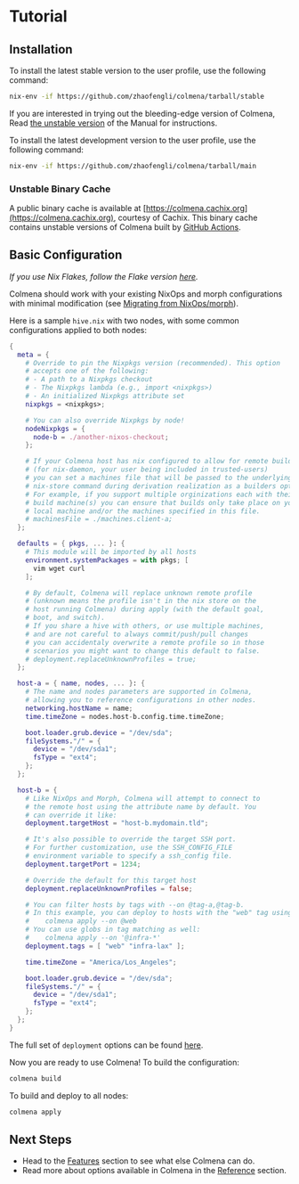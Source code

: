 # Tutorial

## Installation

<!-- STABLE_BEGIN -->

To install the latest stable version to the user profile, use the following command:

```bash
nix-env -if https://github.com/zhaofengli/colmena/tarball/stable
```

If you are interested in trying out the bleeding-edge version of Colmena, Read [the unstable version](https://zhaofengli.github.io/colmena/unstable) of the Manual for instructions.
<!-- STABLE_END -->

<!-- UNSTABLE_BEGIN -->
<!-- To install the latest stable version, read [the corresponding Manual](https://zhaofengli.github.io/colmena/stable) for instructions. -->

To install the latest development version to the user profile, use the following command:

```bash
nix-env -if https://github.com/zhaofengli/colmena/tarball/main
```

### Unstable Binary Cache

A public binary cache is available at [https://colmena.cachix.org](https://colmena.cachix.org), courtesy of Cachix.
This binary cache contains unstable versions of Colmena built by [GitHub Actions](https://github.com/zhaofengli/colmena/actions).
<!-- UNSTABLE_END -->

## Basic Configuration

*If you use Nix Flakes, follow the Flake version [here](flakes.md).*

Colmena should work with your existing NixOps and morph configurations with minimal modification (see [Migrating from NixOps/morph](migration.md)).

Here is a sample `hive.nix` with two nodes, with some common configurations applied to both nodes:

```nix
{
  meta = {
    # Override to pin the Nixpkgs version (recommended). This option
    # accepts one of the following:
    # - A path to a Nixpkgs checkout
    # - The Nixpkgs lambda (e.g., import <nixpkgs>)
    # - An initialized Nixpkgs attribute set
    nixpkgs = <nixpkgs>;

    # You can also override Nixpkgs by node!
    nodeNixpkgs = {
      node-b = ./another-nixos-checkout;
    };

    # If your Colmena host has nix configured to allow for remote builds
    # (for nix-daemon, your user being included in trusted-users)
    # you can set a machines file that will be passed to the underlying
    # nix-store command during derivation realization as a builders option.
    # For example, if you support multiple orginizations each with their own
    # build machine(s) you can ensure that builds only take place on your
    # local machine and/or the machines specified in this file.
    # machinesFile = ./machines.client-a;
  };

  defaults = { pkgs, ... }: {
    # This module will be imported by all hosts
    environment.systemPackages = with pkgs; [
      vim wget curl
    ];

    # By default, Colmena will replace unknown remote profile
    # (unknown means the profile isn't in the nix store on the
    # host running Colmena) during apply (with the default goal,
    # boot, and switch).
    # If you share a hive with others, or use multiple machines,
    # and are not careful to always commit/push/pull changes
    # you can accidentaly overwrite a remote profile so in those
    # scenarios you might want to change this default to false. 
    # deployment.replaceUnknownProfiles = true;
  };

  host-a = { name, nodes, ... }: {
    # The name and nodes parameters are supported in Colmena,
    # allowing you to reference configurations in other nodes.
    networking.hostName = name;
    time.timeZone = nodes.host-b.config.time.timeZone;

    boot.loader.grub.device = "/dev/sda";
    fileSystems."/" = {
      device = "/dev/sda1";
      fsType = "ext4";
    };
  };

  host-b = {
    # Like NixOps and Morph, Colmena will attempt to connect to
    # the remote host using the attribute name by default. You
    # can override it like:
    deployment.targetHost = "host-b.mydomain.tld";

    # It's also possible to override the target SSH port.
    # For further customization, use the SSH_CONFIG_FILE
    # environment variable to specify a ssh_config file.
    deployment.targetPort = 1234;

    # Override the default for this target host
    deployment.replaceUnknownProfiles = false;

    # You can filter hosts by tags with --on @tag-a,@tag-b.
    # In this example, you can deploy to hosts with the "web" tag using:
    #    colmena apply --on @web
    # You can use globs in tag matching as well:
    #    colmena apply --on '@infra-*'
    deployment.tags = [ "web" "infra-lax" ];

    time.timeZone = "America/Los_Angeles";

    boot.loader.grub.device = "/dev/sda";
    fileSystems."/" = {
      device = "/dev/sda1";
      fsType = "ext4";
    };
  };
}
```

The full set of `deployment` options can be found [here](../reference/deployment.md).

Now you are ready to use Colmena! To build the configuration:

```bash
colmena build
```

To build and deploy to all nodes:

```bash
colmena apply
```

## Next Steps

- Head to the [Features](../features/index.md) section to see what else Colmena can do.
- Read more about options available in Colmena in the [Reference](../reference/index.md) section.

